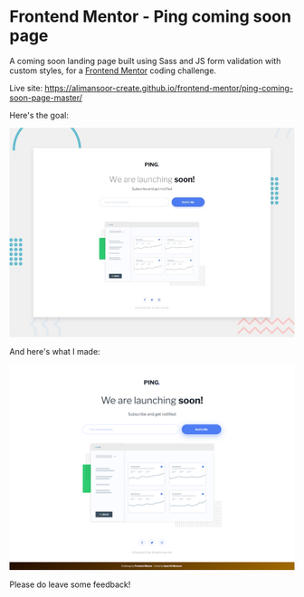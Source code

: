 # Frontend Mentor - Ping coming soon page

A coming soon landing page built using Sass and JS form validation with custom styles, for a [Frontend Mentor](https://www.frontendmentor.io) coding challenge.

Live site: https://alimansoor-create.github.io/frontend-mentor/ping-coming-soon-page-master/

Here's the goal:

![Design preview for the Ping coming soon page coding challenge](./design/desktop-preview.jpg)

And here's what I made:

![Design preview for the Ping coming soon page coding challenge](./images/screenshot.png)

Please do leave some feedback!
